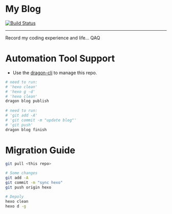 # My Blog
[![Build Status](https://travis-ci.org/StrayDragon/straydragon.github.io.svg?branch=hexo)](https://travis-ci.org/StrayDragon/straydragon.github.io)

--- 
Record my coding experience and life... QAQ

# Automation Tool Support
- Use the [dragon-cli](https://github.com/StrayDragon/dragon-cli) to manage this repo.

```bash
# need to run:
# 'hexo clean'
# 'hexo g -d'
# 'hexo clean'
dragon blog publish
 
# need to run:
# 'git add -A'
# 'git commit -m "update blog"'
# 'git push'
dragon blog finish
```

# Migration Guide

```bash
git pull <this repo>

# Some changes
git add -A
git commit -m "sync hexo"
git push origin hexo

# Depoly 
hexo clean 
hexo d -g
```

